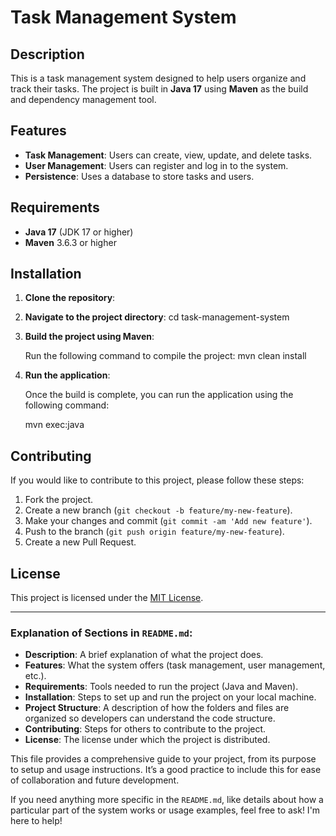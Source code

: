 # Task Management System

## Description

This is a task management system designed to help users organize and track their tasks. The project is built in **Java 17** using **Maven** as the build and dependency management tool.

## Features

- **Task Management**: Users can create, view, update, and delete tasks.
- **User Management**: Users can register and log in to the system.
- **Persistence**: Uses a database to store tasks and users.

## Requirements

- **Java 17** (JDK 17 or higher)
- **Maven** 3.6.3 or higher

## Installation

1. **Clone the repository**:

2. **Navigate to the project directory**:
   cd task-management-system

3. **Build the project using Maven**:

   Run the following command to compile the project:
   mvn clean install

4. **Run the application**:

   Once the build is complete, you can run the application using the following command:

 
   mvn exec:java                         


## Contributing

If you would like to contribute to this project, please follow these steps:

1. Fork the project.
2. Create a new branch (`git checkout -b feature/my-new-feature`).
3. Make your changes and commit (`git commit -am 'Add new feature'`).
4. Push to the branch (`git push origin feature/my-new-feature`).
5. Create a new Pull Request.

## License

This project is licensed under the [MIT License](https://opensource.org/licenses/MIT).

---

### Explanation of Sections in `README.md`:

- **Description**: A brief explanation of what the project does.
- **Features**: What the system offers (task management, user management, etc.).
- **Requirements**: Tools needed to run the project (Java and Maven).
- **Installation**: Steps to set up and run the project on your local machine.
- **Project Structure**: A description of how the folders and files are organized so developers can understand the code structure.
- **Contributing**: Steps for others to contribute to the project.
- **License**: The license under which the project is distributed.

This file provides a comprehensive guide to your project, from its purpose to setup and usage instructions. It’s a good practice to include this for ease of collaboration and future development.

If you need anything more specific in the `README.md`, like details about how a particular part of the system works or usage examples, feel free to ask! I'm here to help!
